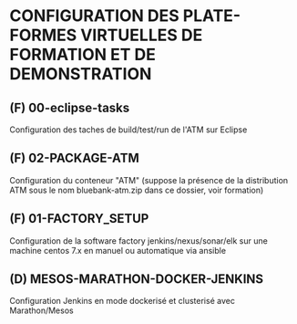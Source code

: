 # CONFIGURATION DES PLATE-FORMES VIRTUELLES DE FORMATION ET DE DEMONSTRATION 
  
## (F) 00-eclipse-tasks  
Configuration des taches de build/test/run de l'ATM sur Eclipse  
  
## (F) 02-PACKAGE-ATM  
Configuration du conteneur "ATM" (suppose la présence de la distribution ATM sous le nom bluebank-atm.zip dans ce dossier, voir formation)  
  
## (F) 01-FACTORY_SETUP  
Configuration de la software factory jenkins/nexus/sonar/elk sur une machine centos 7.x en manuel ou automatique via ansible  
  
## (D) MESOS-MARATHON-DOCKER-JENKINS  
Configuration Jenkins en mode dockerisé et clusterisé avec Marathon/Mesos  
